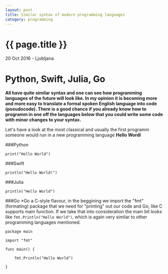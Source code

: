 ```yaml
---
layout: post
title: Similar syntax of modern programming languages
category: programming
---
```


{{ page.title }}
================

<p class="meta">20 Oct 2016 - Ljubljana</p>

# Python, Swift, Julia, Go 
**All have quite similar syntax and one can see how programming languages of the future will look like. In my opinion it is 
becoming more and more easy to translate a formal spoken English language into code (pseudocode). There is a good chance if you
already know how to programm in one off the languages below that you could write some code with minor changes to your syntax.**

Let's have a look at the most classical and usually the first programm someone would run in a new programming language
**Hello Wordl**

###Python
```
print("Hello World")
```

###Swift
```
println("Hello World!")
```

###Julia
```
println("Hello World")
```

###Go
*Go a C-style flavour, in the beggining we import the "fmt" (formating) package that we need for "printing" out our code
and Go, like C supports main function. If we take that into consideration the main bit looks like `fmt.Println("Hello World")`,
which is again very similar to other programming languages mentioned.
```
package main

import "fmt"

func main() {

    fmt.Println("Hello World")

}
```
